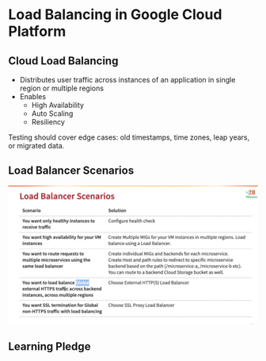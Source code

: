 # Load Balancing in Google Cloud Platform


## Cloud Load Balancing
* Distributes user traffic across instances of an application in single region or multiple regions
* Enables
  * High Availability
  * Auto Scaling
  * Resiliency


Testing should cover edge cases: old timestamps, time zones, leap years, or migrated data.

## Load Balancer Scenarios

![alt text](image-16.png)

## Learning Pledge